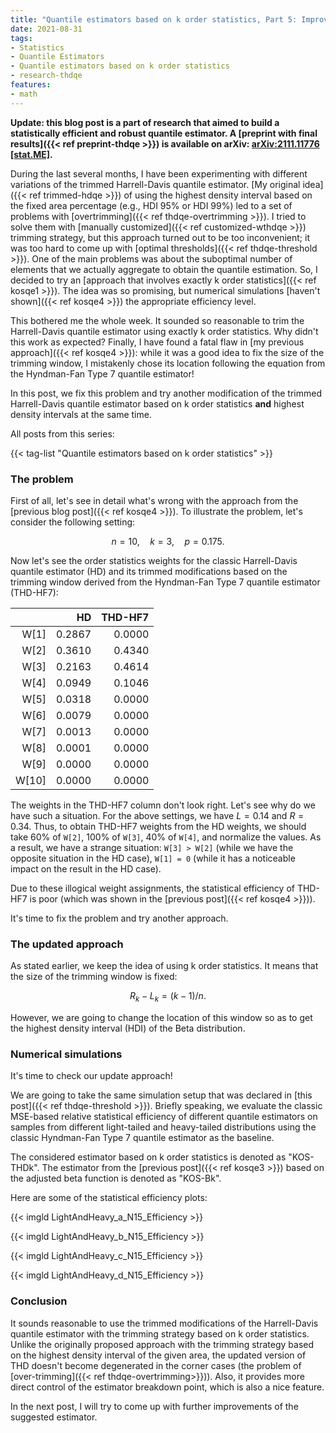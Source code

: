 ```yaml
---
title: "Quantile estimators based on k order statistics, Part 5: Improving trimmed Harrell-Davis quantile estimator"
date: 2021-08-31
tags:
- Statistics
- Quantile Estimators
- Quantile estimators based on k order statistics
- research-thdqe
features:
- math
---
```


**Update: this blog post is a part of research that aimed to build a statistically efficient and robust quantile estimator.
  A [preprint with final results]({{< ref preprint-thdqe >}}) is available on arXiv:
  [arXiv:2111.11776 [stat.ME]](https://arxiv.org/abs/2111.11776).**

During the last several months,
  I have been experimenting with different variations of the trimmed Harrell-Davis quantile estimator.
[My original idea]({{< ref trimmed-hdqe >}})
  of using the highest density interval based on the fixed area percentage (e.g., HDI 95% or HDI 99%)
  led to a set of problems with [overtrimming]({{< ref thdqe-overtrimming >}}).
I tried to solve them with [manually customized]({{< ref customized-wthdqe >}}) trimming strategy,
  but this approach turned out to be too inconvenient;
  it was too hard to come up with [optimal thresholds]({{< ref thdqe-threshold >}}).
One of the main problems was about the suboptimal number of elements
  that we actually aggregate to obtain the quantile estimation.
So, I decided to try an [approach that involves exactly k order statistics]({{< ref kosqe1 >}}).
The idea was so promising,
  but numerical simulations [haven't shown]({{< ref kosqe4 >}}) the appropriate efficiency level.

This bothered me the whole week.
It sounded so reasonable to trim the Harrell-Davis quantile estimator using exactly k order statistics.
Why didn't this work as expected?
Finally, I have found a fatal flaw in [my previous approach]({{< ref kosqe4 >}}):
  while it was a good idea to fix the size of the trimming window,
  I mistakenly chose its location following the equation from the Hyndman-Fan Type 7 quantile estimator!

In this post, we fix this problem and try another modification of the trimmed Harrell-Davis quantile estimator based on
  k order statistics **and** highest density intervals at the same time.

<!--more-->

All posts from this series:

{{< tag-list "Quantile estimators based on k order statistics" >}}

### The problem

First of all, let's see in detail what's wrong with the approach from the [previous blog post]({{< ref kosqe4 >}}).
To illustrate the problem, let's consider the following setting:

$$
n = 10, \quad k = 3, \quad p = 0.175.
$$

Now let's see the order statistics weights for the classic Harrell-Davis quantile estimator (HD)
  and its trimmed modifications
  based on the trimming window derived from the Hyndman-Fan Type 7 quantile estimator (THD-HF7):

|       |     HD | THD-HF7 |
| ----: | -----: | ------: |
|  W[1] | 0.2867 |  0.0000 |
|  W[2] | 0.3610 |  0.4340 |
|  W[3] | 0.2163 |  0.4614 |
|  W[4] | 0.0949 |  0.1046 |
|  W[5] | 0.0318 |  0.0000 |
|  W[6] | 0.0079 |  0.0000 |
|  W[7] | 0.0013 |  0.0000 |
|  W[8] | 0.0001 |  0.0000 |
|  W[9] | 0.0000 |  0.0000 |
| W[10] | 0.0000 |  0.0000 |

The weights in the THD-HF7 column don't look right.
Let's see why do we have such a situation.
For the above settings, we have $L = 0.14$ and $R=0.34$.
Thus, to obtain THD-HF7 weights from the HD weights,
  we should take 60% of `W[2]`, 100% of `W[3]`, 40% of `W[4]`, and normalize the values.
As a result, we have a strange situation: `W[3] > W[2]` (while we have the opposite situation in the HD case),
  `W[1] = 0` (while it has a noticeable impact on the result in the HD case).

Due to these illogical weight assignments, the statistical efficiency of THD-HF7 is poor
  (which was shown in the [previous post]({{< ref kosqe4 >}})).

It's time to fix the problem and try another approach.

### The updated approach

As stated earlier, we keep the idea of using k order statistics.
It means that the size of the trimming window is fixed:

$$
R_k - L_k = (k - 1) / n.
$$

However, we are going to change the location of this window
  so as to get the highest density interval (HDI) of the Beta distribution.

### Numerical simulations

It's time to check our update approach!

We are going to take the same simulation setup that was declared in [this post]({{< ref thdqe-threshold >}}).
Briefly speaking, we evaluate the classic MSE-based relative statistical efficiency of different quantile estimators
  on samples from different light-tailed and heavy-tailed distributions
  using the classic Hyndman-Fan Type 7 quantile estimator as the baseline.

The considered estimator based on k order statistics is denoted as "KOS-THDk".
The estimator from the [previous post]({{< ref kosqe3 >}}) based on the adjusted beta function is denoted as "KOS-Bk".

Here are some of the statistical efficiency plots:

{{< imgld LightAndHeavy_a_N15_Efficiency >}}

{{< imgld LightAndHeavy_b_N15_Efficiency >}}

{{< imgld LightAndHeavy_c_N15_Efficiency >}}

{{< imgld LightAndHeavy_d_N15_Efficiency >}}

### Conclusion

It sounds reasonable to use the trimmed modifications of the Harrell-Davis quantile estimator with the trimming strategy
  based on k order statistics.
Unlike the originally proposed approach with the trimming strategy
  based on the highest density interval of the given area,
  the updated version of THD doesn't become degenerated in the corner cases
  (the problem of [over-trimming]({{< ref thdqe-overtrimming>}})).
Also, it provides more direct control of the estimator breakdown point, which is also a nice feature.

In the next post, I will try to come up with further improvements of the suggested estimator.
